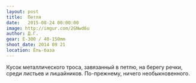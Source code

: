 ```yaml
---
layout: post
title:  Петля
date:   2015-08-24 00:00:00
image: http://imgur.com/2GNwd6u
author: Д.Г.
gear: E-300 / 40-150mm
shoot_date: 2014 09 21
location: Ёль-база
---
```


Кусок металлического троса, завязанный в петлю, на берегу речки, среди листьев и лишайников. По-прежнему, ничего необыкновенного.
